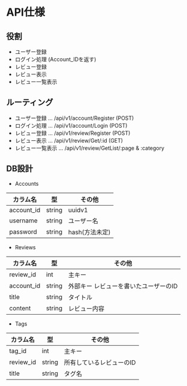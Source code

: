 # API仕様

## 役割
- ユーザー登録
- ログイン処理 (Account_IDを返す)
- レビュー登録
- レビュー表示
- レビュー一覧表示

## ルーティング
- ユーザー登録 ... /api/v1/account/Register (POST)
- ログイン処理 ... /api/v1/account/Login (POST)
- レビュー登録 ... /api/v1/review/Register (POST)
- レビュー表示 ... /api/v1/review/Get/:id (GET)
- レビュー一覧表示 ... /api/v1/review/GetList/:page & :category

## DB設計

- Accounts

| カラム名 | 型 | その他 | 
| ---- | ---- | ---- |
| account_id | string | uuidv1 |
| username | string | ユーザー名 |
| password | string | hash(方法未定) |

- Reviews  

| カラム名 | 型 | その他 | 
| ---- | ---- | ---- |
| review_id | int | 主キー |
| account_id | string | 外部キー レビューを書いたユーザーのID |
| title | string | タイトル |
| content | string | レビュー内容 | 

- Tags  

| カラム名 | 型 | その他 | 
| ---- | ---- | ---- |
| tag_id | int | 主キー |
| review_id | string | 所有しているレビューのID | 
| title | string | タグ名 | 
